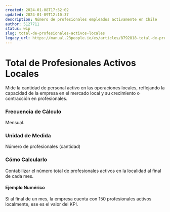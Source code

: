 ```yaml
---
created: 2024-01-08T17:52:02
updated: 2024-01-09T12:10:37
description: Número de profesionales empleados activamente en Chile
author: 5127711
status: wip
slug: total-de-profesionales-activos-locales
legacy_url: https://manual.23people.io/es/articles/8792818-total-de-profesionales-activos-locales
---
```


# Total de Profesionales Activos Locales

Mide la cantidad de personal activo en las operaciones locales, reflejando la
capacidad de la empresa en el mercado local y su crecimiento o contracción en
profesionales.

### Frecuencia de Cálculo

Mensual.

### Unidad de Medida

Número de profesionales (cantidad)

### Cómo Calcularlo

Contabilizar el número total de profesionales activos en la localidad al final
de cada mes.

#### Ejemplo Numérico

Si al final de un mes, la empresa cuenta con 150 profesionales activos
localmente, ese es el valor del KPI.



